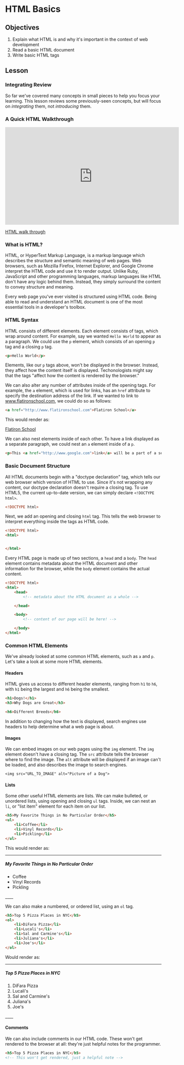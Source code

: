 # HTML Basics

## Objectives

1. Explain what HTML is and why it's important in the context of web development
2. Read a basic HTML document
3. Write basic HTML tags

## Lesson

### Integrating Review

So far we've covered many concepts in small pieces to help you focus your
learning. This lesson reviews some previously-seen concepts, but will focus on
_integrating_ them, not _introducing_ them.

### A Quick HTML Walkthrough

<iframe width="560" height="315" src="https://www.youtube.com/embed/b1To1wP-ALo?rel=0&modestbranding=1" frameborder="0" allowfullscreen></iframe><p><a href="https://www.youtube.com/watch?v=b1To1wP-ALo"> HTML walk through </a></p>

### What is HTML?

HTML, or HyperText Markup Language, is a markup language which describes the
structure and semantic meaning of web pages. Web browsers, such as Mozilla
Firefox, Internet Explorer, and Google Chrome interpret the HTML code and use
it to render output. Unlike Ruby, JavaScript and other programming languages,
markup languages like HTML don't have any logic behind them. Instead, they
simply surround the content to convey structure and meaning.

Every web page you've ever visited is structured using HTML code. Being able to
read and understand an HTML document is one of the most essential tools in a
developer's toolbox.

### HTML Syntax

HTML consists of different elements. Each element consists of tags, which wrap
around content. For example, say we wanted `Hello World` to appear as a
paragraph. We could use the `p` element, which consists of an opening `p` tag
and a closing `p` tag.

```html
<p>Hello World</p>
```

Elements, like our `p` tags above, won't be displayed in the browser. Instead,
they affect how the content itself is displayed. Techonologists might say that
the tags "affect how the content is rendered by the browser."

We can also alter any number of attributes inside of the opening tags. For
example, the `a` element, which is used for links, has an `href` attribute to
specify the destination address of the link. If we wanted to link to
www.flatironschool.com, we could do so as follows:

```html
<a href="http://www.flatironschool.com">Flatiron School</a>
```

This would render as:

[Flatiron School](http://www.flatironschool.com)

We can also nest elements inside of each other. To have a link displayed as a
separate paragraph, we could nest an `a` element inside of a `p`.

```html
<p>This <a href="http://www.google.com">link</a> will be a part of a separate paragraph.</p>
```

### Basic Document Structure

All HTML documents begin with a "doctype declaration" tag, which tells our web
browser which version of HTML to use. Since it's not wrapping any content, our
doctype declaration doesn't require a closing tag. To use HTML5, the current
up-to-date version, we can simply declare `<!DOCTYPE html>`.

```html
<!DOCTYPE html>

```

Next, we add an opening and closing `html` tag. This tells the web browser to
interpret everything inside the tags as HTML code.

```html
<!DOCTYPE html>
<html>


</html>
```

Every HTML page is made up of two sections, a `head` and a `body`. The `head`
element contains metadata about the HTML document and other information for the
browser, while the `body` element contains the actual content.

```html
<!DOCTYPE html>
<html>
    <head>
        <!-- metadata about the HTML document as a whole -->

    </head>

    <body>
        <!-- content of our page will be here! -->

    </body>
</html>
```

### Common HTML Elements

We've already looked at some common HTML elements, such as `a` and `p`. Let's
take a look at some more HTML elements.

#### Headers

HTML gives us access to different header elements, ranging from `h1` to `h6`,
with `h1` being the largest and `h6` being the smallest.

```html
<h1>Dogs!</h1>
<h3>Why Dogs are Great</h3>

<h6>Different Breeds</h6>
```

In addition to changing how the text is displayed, search engines use headers
to help determine what a web page is about.

#### Images

We can embed images on our web pages using the `img` element. The `img` element
doesn't have a closing tag. The `src` attribute tells the browser where to find
the image. The `alt` attribute will be displayed if an image can't be loaded,
and also describes the image to search engines.

`<img src="URL_TO_IMAGE" alt="Picture of a Dog">`

#### Lists

Some other useful HTML elements are lists. We can make bulleted, or unordered
lists, using opening and closing `ul` tags. Inside, we can nest an `li`, or
"list item" element for each item on our list.

```html
<h5>My Favorite Things in No Particular Order</h5>
<ul>
    <li>Coffee</li>
    <li>Vinyl Records</li>
    <li>Pickling</li>
</ul>
```

This would render as:

____

<h5>My Favorite Things in No Particular Order</h5>
<ul>
    <li>Coffee</li>
    <li>Vinyl Records</li>
    <li>Pickling</li>
</ul>
____

We can also make a numbered, or ordered list, using an `ol` tag.

```html
<h5>Top 5 Pizza Places in NYC</h5>
<ol>
    <li>DiFara Pizza</li>
    <li>Lucali's</li>
    <li>Sal and Carmine's</li>
    <li>Juliana's</li>
    <li>Joe's</li>
</ol>
```
Would render as:

____

<h5>Top 5 Pizza Places in NYC</h5>
<ol>
    <li>DiFara Pizza</li>
    <li>Lucali's</li>
    <li>Sal and Carmine's</li>
    <li>Juliana's</li>
    <li>Joe's</li>
</ol>
____

#### Comments

We can also include comments in our HTML code. These won't get rendered to the
browser at all: they're just helpful notes for the programmer.

```html
<h5>Top 5 Pizza Places in NYC</h5>
<!-- This won't get rendered, just a helpful note -->
```
